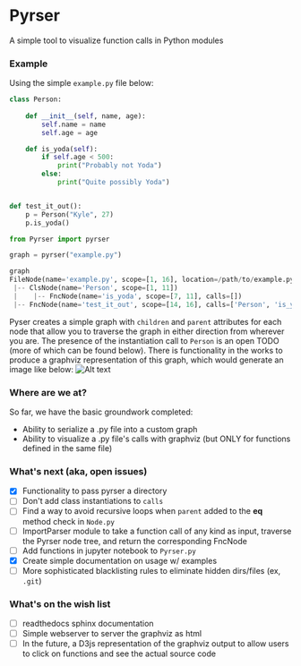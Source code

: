 # Pyrser
A simple tool to visualize function calls in Python modules

### Example
Using the simple ``example.py`` file below:
```python
class Person:
    
    def __init__(self, name, age):
        self.name = name
        self.age = age

    def is_yoda(self):
        if self.age < 500:
            print("Probably not Yoda")
        else:
            print("Quite possibly Yoda")


def test_it_out():
    p = Person("Kyle", 27)
    p.is_yoda()
```

```python
from Pyrser import pyrser

graph = pyrser("example.py")

graph
FileNode(name='example.py', scope=[1, 16], location=/path/to/example.py)
 |-- ClsNode(name='Person', scope=[1, 11])
 |    |-- FncNode(name='is_yoda', scope=[7, 11], calls=[])
 |-- FncNode(name='test_it_out', scope=[14, 16], calls=['Person', 'is_yoda'])
```

Pyser creates a simple graph with `children` and `parent` attributes for each node that allow you to traverse the graph in either direction from wherever you are. The presence of the instantiation call to ``Person`` is an open TODO (more of which can be found below). There is functionality in the works to produce a graphviz representation of this graph, which would generate an image like below:
![Alt text](images/example.png "example.png")

### Where are we at?
So far, we have the basic groundwork completed:
- Ability to serialize a .py file into a custom graph
- Ability to visualize a .py file's calls with graphviz (but ONLY for functions defined in the same file)

### What's next (aka, open issues)
* [x] Functionality to pass pyrser a directory
* [ ] Don't add class instantiations to `calls`
* [ ] Find a way to avoid recursive loops when `parent` added to the __eq__ method check in ``Node.py``
* [ ] ImportParser module to take a function call of any kind as input, traverse the Pyrser node tree, and return the corresponding FncNode
* [ ] Add functions in jupyter notebook to ``Pyrser.py``
* [x] Create simple documentation on usage w/ examples
* [ ] More sophisticated blacklisting rules to eliminate hidden dirs/files (ex, ``.git``)

### What's on the wish list
* [ ] readthedocs sphinx documentation
* [ ] Simple webserver to server the graphviz as html
* [ ] In the future, a D3js representation of the graphviz output to allow users to click on functions and see the actual source code
